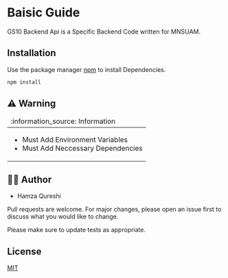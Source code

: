 # Baisic Guide

GS10 Backend Api is a Specific Backend Code written for MNSUAM.

## Installation

Use the package manager [npm](https://www.npmjs.com/) to install Dependencies.

```bash
npm install 
```

## **⚠️ Warning**
<table>
  <thead>
    <tr>
      <td align="left">
        :information_source: Information
      </td>
    </tr>
  </thead>

  <tbody>
    <tr>
      <td>
        <ul>
          <li>Must Add Environment Variables</li>
          <li>Must Add Neccessary Dependencies</li>
        </ul>
      </td>
    </tr>
  </tbody>
</table>

## **👨‍💻 Author**
<ul>
<li>Hamza Qureshi</li>
</ul>
Pull requests are welcome. For major changes, please open an issue first
to discuss what you would like to change.

Please make sure to update tests as appropriate.


## License

[MIT](https://choosealicense.com/licenses/mit/) 
